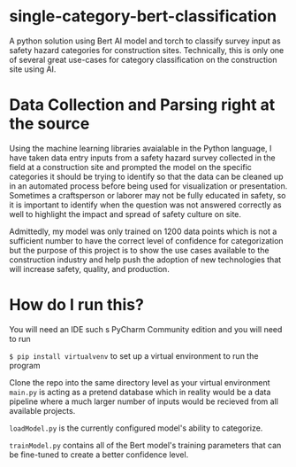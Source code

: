 # single-category-bert-classification
A python solution using Bert AI model and torch to classify survey input as safety hazard categories for construction sites. Technically, this is only one of several great use-cases for category classification on the construction site using AI. 

# Data Collection and Parsing right at the source

Using the machine learning libraries avaialable in the Python language, I have taken data entry inputs from a safety hazard survey collected in the field at a construction site and prompted the model on the specific categories it should be trying to identify so that the data can be cleaned up in an automated process before being used for visualization or presentation. Sometimes a craftsperson or laborer may not be fully educated in safety, so it is important to identify when the question was not answered correctly as well to highlight the impact and spread of safety culture on site. 

Admittedly, my model was only trained on 1200 data points which is not a sufficient number to have the correct level of confidence for categorization but the purpose of this project is to show the use cases available to the construction industry and help push the adoption of new technologies that will increase safety, quality, and production. 

# How do I run this?
You will need an IDE such s PyCharm Community edition and you will need to run


`$ pip install virtualvenv` to set up a virtual environment to run the program


Clone the repo into the same directory level as your virtual environment 
`main.py` is acting as a pretend database which in reality would be a data pipeline where a much larger number of inputs would be recieved from all available projects. 

`loadModel.py` is the currently configured model's ability to categorize. 

`trainModel.py` contains all of the Bert model's training parameters that can be fine-tuned to create a better confidence level. 
